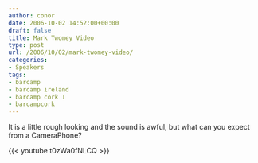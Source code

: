 ```yaml
---
author: conor
date: 2006-10-02 14:52:00+00:00
draft: false
title: Mark Twomey Video
type: post
url: /2006/10/02/mark-twomey-video/
categories:
- Speakers
tags:
- barcamp
- barcamp ireland
- barcamp cork I
- barcampcork
---
```


It is a little rough looking and the sound is awful, but what can you expect from a CameraPhone?

{{< youtube t0zWa0fNLCQ >}}
